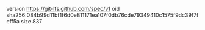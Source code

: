 version https://git-lfs.github.com/spec/v1
oid sha256:084b99d11bf1f6d0e811171ea107f0db76cde79349410c1575f9dc39f7feff5a
size 837
